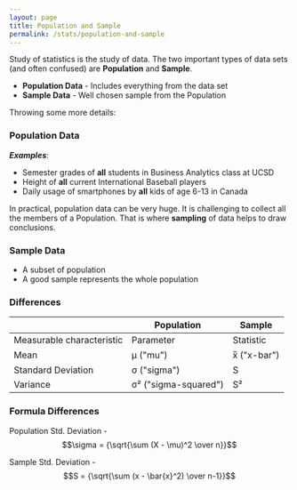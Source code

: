 ```yaml
---
layout: page
title: Population and Sample
permalink: /stats/population-and-sample
---
```


Study of statistics is the study of data. The two important types of data sets (and often confused) are
**Population** and **Sample**.

* **Population Data** - Includes everything from the data set
* **Sample Data** - Well chosen sample from the Population

Throwing some more details:

### Population Data
***Examples***:
* Semester grades of **all** students in Business Analytics class at UCSD
* Height of **all** current International Baseball players
* Daily usage of smartphones by **all** kids of age 6-13 in Canada

In practical, population data can be very huge. It is challenging to collect all the members of a Population. That is where **sampling** of data helps to draw conclusions.

### Sample Data
* A subset of population
* A good sample represents the whole population 

### Differences

|                           | Population           | Sample       |
|---------------------------|----------------------|--------------|
| Measurable characteristic | Parameter            | Statistic    |
| Mean                      | μ ("mu")             | x̅ ("x-bar")  |
| Standard Deviation        | σ ("sigma")          | S            |
| Variance                  | σ² ("sigma-squared") | S²           |

### Formula Differences

Population Std. Deviation - $$\sigma = {\sqrt{\sum (X - \mu)^2 \over n}}$$

Sample Std. Deviation - $$S = {\sqrt{\sum (x - \bar{x}^2) \over n-1}}$$
